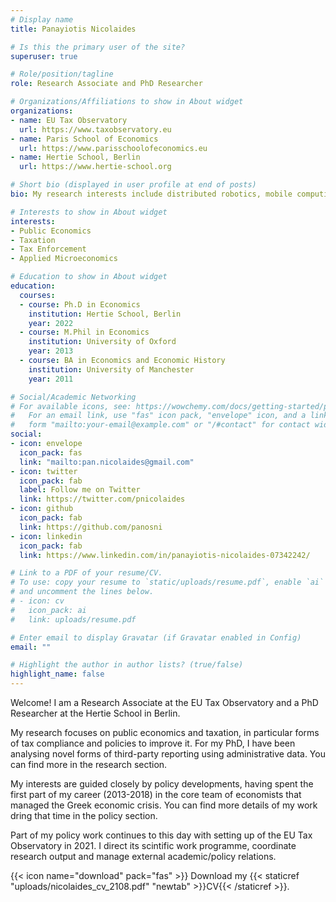 ```yaml
---
# Display name
title: Panayiotis Nicolaides

# Is this the primary user of the site?
superuser: true

# Role/position/tagline
role: Research Associate and PhD Researcher

# Organizations/Affiliations to show in About widget
organizations:
- name: EU Tax Observatory
  url: https://www.taxobservatory.eu
- name: Paris School of Economics
  url: https://www.parisschoolofeconomics.eu
- name: Hertie School, Berlin
  url: https://www.hertie-school.org

# Short bio (displayed in user profile at end of posts)
bio: My research interests include distributed robotics, mobile computing and programmable matter.

# Interests to show in About widget
interests:
- Public Economics
- Taxation
- Tax Enforcement
- Applied Microeconomics

# Education to show in About widget
education:
  courses:
  - course: Ph.D in Economics
    institution: Hertie School, Berlin
    year: 2022
  - course: M.Phil in Economics
    institution: University of Oxford
    year: 2013
  - course: BA in Economics and Economic History
    institution: University of Manchester
    year: 2011

# Social/Academic Networking
# For available icons, see: https://wowchemy.com/docs/getting-started/page-builder/#icons
#   For an email link, use "fas" icon pack, "envelope" icon, and a link in the
#   form "mailto:your-email@example.com" or "/#contact" for contact widget.
social:
- icon: envelope
  icon_pack: fas
  link: "mailto:pan.nicolaides@gmail.com"
- icon: twitter
  icon_pack: fab
  label: Follow me on Twitter
  link: https://twitter.com/pnicolaides
- icon: github
  icon_pack: fab
  link: https://github.com/panosni
- icon: linkedin
  icon_pack: fab
  link: https://www.linkedin.com/in/panayiotis-nicolaides-07342242/

# Link to a PDF of your resume/CV.
# To use: copy your resume to `static/uploads/resume.pdf`, enable `ai` icons in `params.toml`, 
# and uncomment the lines below.
# - icon: cv
#   icon_pack: ai
#   link: uploads/resume.pdf

# Enter email to display Gravatar (if Gravatar enabled in Config)
email: ""

# Highlight the author in author lists? (true/false)
highlight_name: false
---
```


Welcome! I am a Research Associate at the EU Tax Observatory and a PhD Researcher at the Hertie School in Berlin. 

My research focuses on public economics and taxation, in particular forms of tax compliance and policies to improve it. For my PhD, I have been analysing novel forms of third-party reporting using administrative data. You can find more in the research section.

My interests are guided closely by policy developments, having spent the first part of my career (2013-2018) in the core team of economists that managed the Greek economic crisis. You can find more details of my work dring that time in the policy section. 

Part of my policy work continues to this day with setting up of the EU Tax Observatory in 2021. I direct its scintific work programme, coordinate research output and manage external academic/policy relations.

{{< icon name="download" pack="fas" >}} Download my {{< staticref "uploads/nicolaides_cv_2108.pdf" "newtab" >}}CV{{< /staticref >}}.
